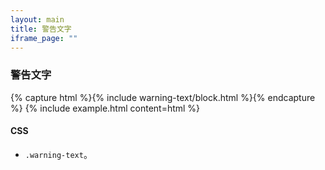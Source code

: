 ```yaml
---
layout: main
title: 警告文字
iframe_page: ""
---
```


### 警告文字

{% capture html %}{% include warning-text/block.html %}{% endcapture %}
{% include example.html content=html %}

#### CSS

- `.warning-text`。
